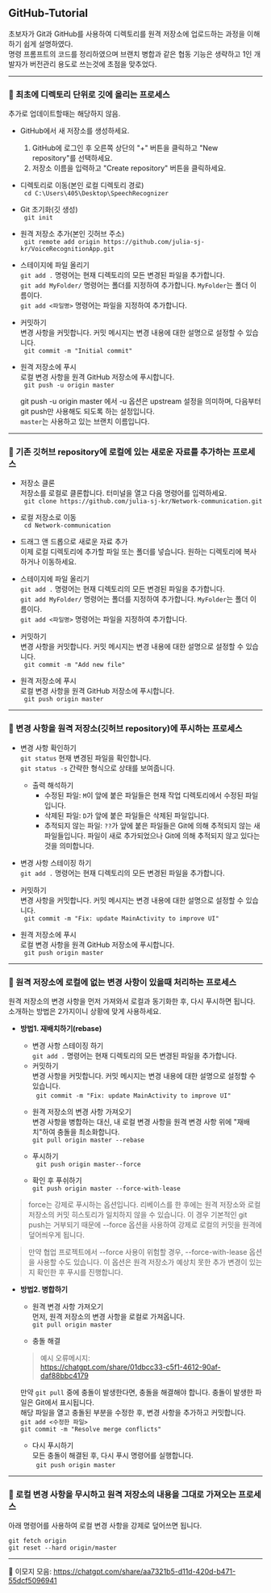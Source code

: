 ## GitHub-Tutorial

초보자가 Git과 GitHub를 사용하여 디렉토리를 원격 저장소에 업로드하는 과정을 이해하기 쉽게 설명하였다.<br>
명령 프롬프트의 코드를 정리하였으며 브랜치 병합과 같은 협동 기능은 생략하고 1인 개발자가 버전관리 용도로 쓰는것에 초점을 맞추었다.

---
### :small_orange_diamond: 최초에 디렉토리 단위로 깃에 올리는 프로세스<br>
추가로 업데이트할때는 해당하지 않음.

* GitHub에서 새 저장소를 생성하세요.
  1. GitHub에 로그인 후 오른쪽 상단의 "+" 버튼을 클릭하고 "New repository"를 선택하세요.
  2. 저장소 이름을 입력하고 "Create repository" 버튼을 클릭하세요.

* 디렉토리로 이동(본인 로컬 디렉토리 경로)<br>
``` cd C:\Users\405\Desktop\SpeechRecognizer``` 

* Git 초기화(깃 생성)<br>
``` git init``` 

* 원격 저장소 추가(본인 깃허브 주소)<br>
``` git remote add origin https://github.com/julia-sj-kr/VoiceRecognitionApp.git```

* 스테이지에 파일 올리기<br>
  `git add .` 명령어는 현재 디렉토리의 모든 변경된 파일을 추가합니다.<br>
  `git add MyFolder/` 명령어는 폴더를 지정하여 추가합니다. `MyFolder`는 폴더 이름이다.<br>
  `git add <파일명>` 명령어는 파일을 지정하여 추가합니다.


* 커밋하기<br>
  변경 사항을 커밋합니다. 커밋 메시지는 변경 내용에 대한 설명으로 설정할 수 있습니다.<br>
``` git commit -m "Initial commit"```

* 원격 저장소에 푸시<br>
  로컬 변경 사항을 원격 GitHub 저장소에 푸시합니다.<br>
``` git push -u origin master``` 

   git push -u origin master 에서 -u 옵션은 upstream 설정을 의미하며, 다음부터 git push만 사용해도 되도록 하는 설정입니다.<br>
   `master`는 사용하고 있는 브랜치 이름입니다.
---
### :small_orange_diamond: 기존 깃허브 repository에 로컬에 있는 새로운 자료를 추가하는 프로세스<br>

* 저장소 클론<br>
  저장소를 로컬로 클론합니다. 터미널을 열고 다음 명령어를 입력하세요.<br>
``` git clone https://github.com/julia-sj-kr/Network-communication.git```

* 로컬 저장소로 이동<br>
``` cd Network-communication```

* 드래그 앤 드롭으로 새로운 자료 추가<br>
  이제 로컬 디렉토리에 추가할 파일 또는 폴더를 넣습니다. 원하는 디렉토리에 복사하거나 이동하세요.

* 스테이지에 파일 올리기<br>
  `git add .` 명령어는 현재 디렉토리의 모든 변경된 파일을 추가합니다.<br>
  `git add MyFolder/` 명령어는 폴더를 지정하여 추가합니다. `MyFolder`는 폴더 이름이다.<br>
  `git add <파일명>` 명령어는 파일을 지정하여 추가합니다.

* 커밋하기<br>
  변경 사항을 커밋합니다. 커밋 메시지는 변경 내용에 대한 설명으로 설정할 수 있습니다.<br>
``` git commit -m "Add new file"```

* 원격 저장소에 푸시<br>
  로컬 변경 사항을 원격 GitHub 저장소에 푸시합니다.<br>
``` git push origin master``` 
---
### :small_orange_diamond: 변경 사항을 원격 저장소(깃허브 repository)에 푸시하는 프로세스<br>

* 변경 사항 확인하기<br>
  `git status` 현재 변경된 파일을 확인합니다.<br>
  `git status -s` 간략한 형식으로 상태를 보여줍니다.<br>
    - 출력 해석하기<br>
      - 수정된 파일: `M`이 앞에 붙은 파일들은 현재 작업 디렉토리에서 수정된 파일입니다.
      - 삭제된 파일: `D`가 앞에 붙은 파일들은 삭제된 파일입니다.
      - 추적되지 않는 파일: `??`가 앞에 붙은 파일들은 Git에 의해 추적되지 않는 새 파일들입니다. 파일이 새로 추가되었으나 Git에 의해 추적되지 않고 있다는 것을 의미합니다.

* 변경 사항 스테이징 하기<br>
  `git add .` 명령어는 현재 디렉토리의 모든 변경된 파일을 추가합니다.<br>

* 커밋하기<br>
  변경 사항을 커밋합니다. 커밋 메시지는 변경 내용에 대한 설명으로 설정할 수 있습니다.<br>
  ``` git commit -m "Fix: update MainActivity to improve UI"```

* 원격 저장소에 푸시<br>
  로컬 변경 사항을 원격 GitHub 저장소에 푸시합니다.<br>
``` git push origin master``` 
---
### :small_orange_diamond: 원격 저장소에 로컬에 없는 변경 사항이 있을때 처리하는 프로세스<br>

원격 저장소의 변경 사항을 먼저 가져와서 로컬과 동기화한 후, 다시 푸시하면 됩니다.
소개하는 방법은 2가지이니 상황에 맞게 사용하세요.

- **방법1. 재배치하기(rebase)**
  - 변경 사항 스테이징 하기<br>
  `git add .` 명령어는 현재 디렉토리의 모든 변경된 파일을 추가합니다.<br>
  
  * 커밋하기<br>
  변경 사항을 커밋합니다. 커밋 메시지는 변경 내용에 대한 설명으로 설정할 수 있습니다.<br>
  ``` git commit -m "Fix: update MainActivity to improve UI"```

  -  원격 저장소의 변경 사항 가져오기<br>
  변경 사항을 병합하는 대신, 내 로컬 변경 사항을 원격 변경 사항 위에 "재배치"하여 충돌을 최소화합니다.<br>
  ```git pull origin master --rebase```

  -  푸시하기<br>
  ``` git push origin master--force```

  - 확인 후 푸쉬하기<br>
  ```git push origin master --force-with-lease```

>force는 강제로 푸시하는 옵션입니다. 리베이스를 한 후에는 원격 저장소와 로컬 저장소의 커밋 히스토리가 일치하지 않을 수 있습니다. 이 경우 기본적인 git push는 거부되기 때문에 --force 옵션을 사용하여 강제로 로컬의 커밋을 원격에 덮어씌우게 됩니다.

>만약 협업 프로젝트에서 --force 사용이 위험할 경우, --force-with-lease 옵션을 사용할 수도 있습니다. 이 옵션은 원격 저장소가 예상치 못한 추가 변경이 있는지 확인한 후 푸시를 진행합니다.

- **방법2. 병합하기**
  -  원격 변경 사항 가져오기<br>
  먼저, 원격 저장소의 변경 사항을 로컬로 가져옵니다.<br>
  `git pull origin master`<br>

  -  충돌 해결<br>
  > 예시 오류메시지:<br>
  https://chatgpt.com/share/01dbcc33-c5f1-4612-90af-daf88bbc4179<br>
  
  만약 `git pull` 중에 충돌이 발생한다면, 충돌을 해결해야 합니다. 충돌이 발생한 파일은 Git에서 표시됩니다.<br>
  해당 파일을 열고 충돌된 부분을 수정한 후, 변경 사항을 추가하고 커밋합니다.<br>
  `git add <수정한 파일>`<br>
  `git commit -m "Resolve merge conflicts"`
  
  -  다시 푸시하기<br>
  모든 충돌이 해결된 후, 다시 푸시 명령어를 실행합니다.<br>
  ``` git push origin master``` 

---
### :small_orange_diamond: 로컬 변경 사항을 무시하고 원격 저장소의 내용을 그대로 가져오는 프로세스<br>
아래 명령어를 사용하여 로컬 변경 사항을 강제로 덮어쓰면 됩니다.  

```
git fetch origin
git reset --hard origin/master
```
---
📝 이모지 모음: https://chatgpt.com/share/aa7321b5-d11d-420d-b471-55dcf5096941

